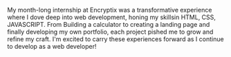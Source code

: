 My month-long internship at Encryptix was a transformative experience where I dove deep into web development, honing my skillsin HTML, CSS, JAVASCRIPT. From Building a calculator to creating a landing page and finally developing my own portfolio, each project pished me to grow and refine my craft. I'm excited to carry these experiences forward as I continue to develop as a web developer!

